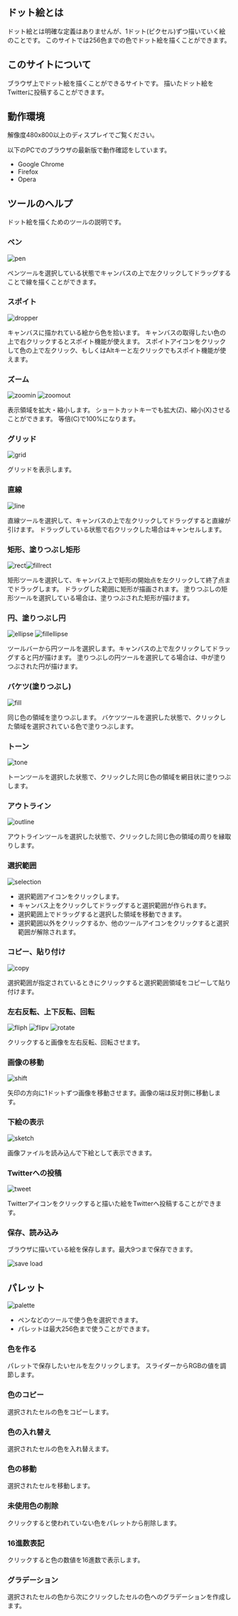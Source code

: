 ## ドット絵とは

ドット絵とは明確な定義はありませんが、1ドット(ピクセル)ずつ描いていく絵のことです。
このサイトでは256色までの色でドット絵を描くことができます。

## このサイトについて

ブラウザ上でドット絵を描くことができるサイトです。
描いたドット絵をTwitterに投稿することができます。

## 動作環境

解像度480x800以上のディスプレイでご覧ください。

以下のPCでのブラウザの最新版で動作確認をしています。

- Google Chrome
- Firefox
- Opera

## ツールのヘルプ

ドット絵を描くためのツールの説明です。

### ペン

![pen](./images/pen.png)

ペンツールを選択している状態でキャンバスの上で左クリックしてドラッグすることで線を描くことができます。

### スポイト

![dropper](./images/dropper.png)

キャンバスに描かれている絵から色を拾います。
キャンバスの取得したい色の上で右クリックするとスポイト機能が使えます。
スポイトアイコンをクリックして色の上で左クリック、もしくはAltキーと左クリックでもスポイト機能が使えます。

### ズーム

![zoomin](./images/zoomin.png)
![zoomout](./images/zoomout.png)

表示領域を拡大・縮小します。
ショートカットキーでも拡大(Z)、縮小(X)させることができます。
等倍(C)で100%になります。

### グリッド

![grid](./images/grid.png)

グリッドを表示します。

### 直線

![line](./images/line.png)

直線ツールを選択して、キャンバスの上で左クリックしてドラッグすると直線が引けます。
ドラッグしている状態で右クリックした場合はキャンセルします。

### 矩形、塗りつぶし矩形

![rect](./images/rect.png)![fillrect](./images/fillrect.png)

矩形ツールを選択して、キャンバス上で矩形の開始点を左クリックして終了点までドラッグします。
ドラッグした範囲に矩形が描画されます。
塗りつぶしの矩形ツールを選択している場合は、塗りつぶされた矩形が描けます。

### 円、塗りつぶし円

![ellipse](./images/ellipse.png)
![fillellipse](./images/fillellipse.png)

ツールバーから円ツールを選択します。キャンバスの上で左クリックしてドラッグすると円が描けます。
塗りつぶしの円ツールを選択してる場合は、中が塗りつぶされた円が描けます。

### バケツ(塗りつぶし)

![fill](./images/fill.png)

同じ色の領域を塗りつぶします。
バケツツールを選択した状態で、クリックした領域を選択されている色で塗りつぶします。

### トーン

![tone](./images/tone.png)

トーンツールを選択した状態で、クリックした同じ色の領域を網目状に塗りつぶします。

### アウトライン

![outline](./images/outline.png)

アウトラインツールを選択した状態で、クリックした同じ色の領域の周りを縁取りします。

### 選択範囲

![selection](./images/selection.png)

+ 選択範囲アイコンをクリックします。
+ キャンバス上をクリックしてドラッグすると選択範囲が作られます。
+ 選択範囲上でドラッグすると選択した領域を移動できます。
+ 選択範囲以外をクリックするか、他のツールアイコンをクリックすると選択範囲が解除されます。

### コピー、貼り付け

![copy](./images/copy.png)

選択範囲が指定されているときにクリックすると選択範囲領域をコピーして貼り付けます。

### 左右反転、上下反転、回転

![fliph](./images/fliph.png)
![flipv](./images/flipv.png)
![rotate](./images/rotate.png)

クリックすると画像を左右反転、回転させます。

### 画像の移動

![shift](./images/shift.png)

矢印の方向に1ドットずつ画像を移動させます。画像の端は反対側に移動します。

### 下絵の表示

![sketch](./images/sketch.png)

画像ファイルを読み込んで下絵として表示できます。

### Twitterへの投稿

![tweet](./images/tweet.png)

Twitterアイコンをクリックすると描いた絵をTwitterへ投稿することができます。

### 保存、読み込み

ブラウザに描いている絵を保存します。最大9つまで保存できます。

![save load](./images/save_load.png)

## パレット

![palette](./images/palette.png)

+ ペンなどのツールで使う色を選択できます。
+ パレットは最大256色まで使うことができます。

### 色を作る

パレットで保存したいセルを左クリックします。
スライダーからRGBの値を調節します。

### 色のコピー

選択されたセルの色をコピーします。

### 色の入れ替え

選択されたセルの色を入れ替えます。

### 色の移動

選択されたセルを移動します。

### 未使用色の削除

クリックすると使われていない色をパレットから削除します。

### 16進数表記

クリックすると色の数値を16進数で表示します。

### グラデーション

選択されたセルの色から次にクリックしたセルの色へのグラデーションを作成します。
